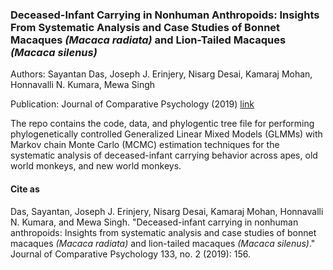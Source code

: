 ### Deceased-Infant Carrying in Nonhuman Anthropoids: Insights From Systematic Analysis and Case Studies of Bonnet Macaques _(Macaca radiata)_ and Lion-Tailed Macaques _(Macaca silenus)_

Authors: Sayantan Das, Joseph J. Erinjery, Nisarg Desai, Kamaraj Mohan, Honnavalli N. Kumara, Mewa Singh

Publication: Journal of Comparative Psychology (2019) [link](https://psycnet.apa.org/doiLanding?doi=10.1037/com0000140)

The repo contains the code, data, and phylogentic tree file for performing phylogenetically controlled Generalized Linear Mixed Models (GLMMs) with Markov chain Monte Carlo (MCMC) estimation techniques for the systematic analysis of deceased-infant carrying behavior across apes, old world monkeys, and new world monkeys. 

#### Cite as
Das, Sayantan, Joseph J. Erinjery, Nisarg Desai, Kamaraj Mohan, Honnavalli N. Kumara, and Mewa Singh. "Deceased-infant carrying in nonhuman anthropoids: Insights from systematic analysis and case studies of bonnet macaques _(Macaca radiata)_ and lion-tailed macaques _(Macaca silenus)_." Journal of Comparative Psychology 133, no. 2 (2019): 156. 



